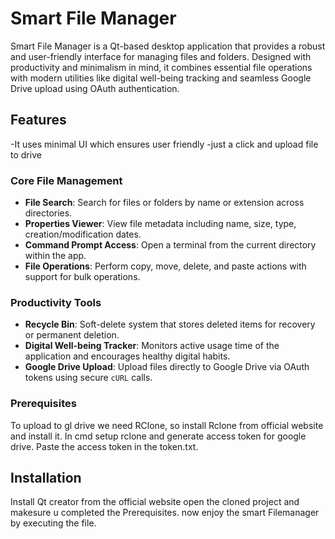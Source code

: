 # Smart File Manager

Smart File Manager is a Qt-based desktop application that provides a robust and user-friendly interface for managing files and folders. Designed with productivity and minimalism in mind, it combines essential file operations with modern utilities like digital well-being tracking and seamless Google Drive upload using OAuth authentication.

## Features
-It uses minimal UI which ensures user friendly
-just a click and upload file to drive


### Core File Management
- **File Search**: Search for files or folders by name or extension across directories.
- **Properties Viewer**: View file metadata including name, size, type, creation/modification dates.
- **Command Prompt Access**: Open a terminal from the current directory within the app.
- **File Operations**: Perform copy, move, delete, and paste actions with support for bulk operations.

### Productivity Tools
- **Recycle Bin**: Soft-delete system that stores deleted items for recovery or permanent deletion.
- **Digital Well-being Tracker**: Monitors active usage time of the application and encourages healthy digital habits.
- **Google Drive Upload**: Upload files directly to Google Drive via OAuth tokens using secure `cURL` calls.

### Prerequisites
To upload to gl drive we need RClone, so install Rclone from official website and install it.
In cmd setup rclone and generate access token for google drive.
Paste the access token in the token.txt.

## Installation
Install Qt creator from the official website
open the cloned project and makesure u completed the Prerequisites.
now enjoy the smart Filemanager by executing the file.




